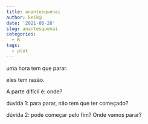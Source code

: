 ```yaml
---
title: anantesquenai
author: keik@
date: '2021-06-28'
slug: anantesquenai
categories:
  - R
tags:
  - plot
---
```


uma hora tem que parar. 

eles tem razão. 

A parte difícil é: onde?

duvida 1: para parar, não tem que ter começado?

dúvida 2: pode começar pelo fim? Onde vamos parar?
